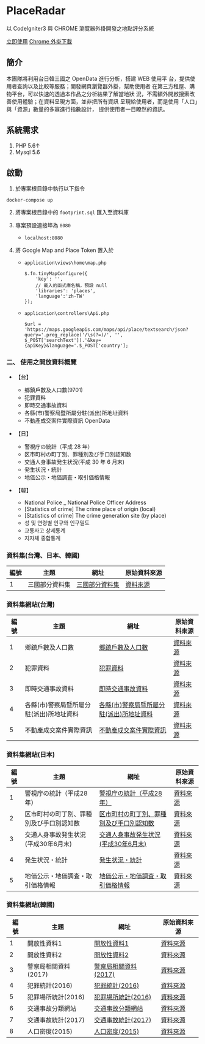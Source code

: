 # PlaceRadar
以 CodeIgniter3 與 CHROME 瀏覽器外掛開發之地點評分系統

[立即使用](https://placeradar.monken.tw/)
[Chrome 外掛下載](https://placeradar.monken.tw/chromeExtension.zip)

## 簡介

本團隊將利用台日韓三國之 OpenData 進行分析，搭建 WEB 使用平
台，提供使用者查詢以及比較等服務；開發網頁瀏覽器外掛，幫助使用者
在第三方租屋、購物平台，可以快速的透過本作品之分析結果了解當地狀
況，不需額外開啟搜索改善使用體驗；在資料呈現方面，並非把所有資訊
呈現給使用者，而是使用「人口」與「資源」數量的多寡進行指數設計，
提供使用者一目瞭然的資訊。

## 系統需求

1. PHP 5.6↑
2. Mysql 5.6

## 啟動

1. 於專案根目錄中執行以下指令
```
docker-compose up
```

2. 將專案根目錄中的 ``footprint.sql`` 匯入至資料庫

3. 專案預設連接埠為 `8080` 
    * `localhost:8080`

4. 將 Google Map and Place Token 置入於 

    * `application\views\home\map.php`
        ```javascript=151
		$.fn.tinyMapConfigure({
			'key': '',
			// 載入的函式庫名稱，預設 null
			'libraries': 'places',
			'language':'zh-TW'
		});
        ```
    * `application\controllers\Api.php`
        ```php=135
        $url = 'https://maps.googleapis.com/maps/api/place/textsearch/json?query='.preg_replace('/\s(?=)/', '', $_POST['searchText']).'&key={apiKey}&language='.$_POST['country'];
        ```

### 二、 使用之開放資料概覽
+ 【台】 
  -  鄉鎮戶數及人口數(9701)
	-  犯罪資料
	-  即時交通事故資料
	-  各縣(市)警察局暨所屬分駐(派出)所地址資料
	-  不動產成交案件實際資訊 OpenData
    
+ 【日】 
  -  警視庁の統計（平成 28 年）
	-  区市町村の町丁別、罪種別及び手口別認知数
	-  交通人身事故発生状況(平成 30 年 6 月末)
	-  発生状況・統計
	-  地価公示・地価調査・取引価格情報

+ 【韓】 
  -  National Police _ National Police Officer Address
	-  [Statistics of crime] The crime place of origin (local)
	-  [Statistics of crime] The crime generation site (by place)
	-  성 및 연령별 인구와 인구밀도
	-  교통사고 상세통계
	-  지자체 종합통계

### 資料集(台灣、日本、韓國)

|編號| 主題 | 網址 |原始資料來源|
| --- | --- |--- |--- |
|1| 三國部分資料集 | [三國部分資料集](https://docs.google.com/spreadsheets/d/16t37OKHQAwh8CJ4gBMXeVVhQXtLOO6DFTDxbZbrBCHw/edit#gid=1507801228)|[資料來源](https://www.accupass.com/event/1806221006151202784160)


### 資料集網站(台灣)

|編號| 主題 | 網址 |原始資料來源|
| --- | --- |--- |--- |
|1|鄉鎮戶數及人口數|[鄉鎮戶數及人口數](https://www.ris.gov.tw/346)|[資料來源](https://www.ris.gov.tw/346)
|2|犯罪資料|[犯罪資料](https://data.gov.tw/dataset/14200 )|[資料來源](https://data.gov.tw/)
|3|即時交通事故資料|[即時交通事故資料](https://data.gov.tw/dataset/13139) |[資料來源](https://data.gov.tw/)
|4|各縣(市)警察局暨所屬分駐(派出)所地址資料| [各縣(市)警察局暨所屬分駐(派出)所地址資料](https://data.gov.tw/dataset/5958 )|[資料來源](https://data.gov.tw/)
|5|不動產成交案件實際資訊|[不動產成交案件實際資訊](http://plvr.land.moi.gov.tw/DownloadOpenData)|[資料來源](http://plvr.land.moi.gov.tw/DownloadOpenData)

### 資料集網站(日本)

|編號| 主題 | 網址 |原始資料來源|
| --- | --- |--- |--- |
|1| 警視庁の統計（平成28年） | [警視庁の統計（平成28年）](http://www.keishicho.metro.tokyo.jp/about_mpd/jokyo_tokei/tokei/k_tokei28.html)|[資料來源](http://www.keishicho.metro.tokyo.jp/index.html)
|2| 区市町村の町丁別、罪種別及び手口別認知数 |[区市町村の町丁別、罪種別及び手口別認知数](http://www.keishicho.metro.tokyo.jp/about_mpd/jokyo_tokei/jokyo/ninchikensu.html )|[資料來源](http://www.keishicho.metro.tokyo.jp/index.html)
|3|交通人身事故発生状況(平成30年6月末)|[交通人身事故発生状況(平成30年6月末)](http://www.keishicho.metro.tokyo.jp/about_mpd/jokyo_tokei/tokei_jokyo/traffic_accident.html )|[資料來源](http://www.keishicho.metro.tokyo.jp/index.html)
|4|発生状況・統計|[発生状況・統計](http://www.keishicho.metro.tokyo.jp/about_mpd/jokyo_tokei/index.html) |[資料來源](http://www.keishicho.metro.tokyo.jp/index.html)
|5|地価公示・地価調査・取引価格情報|[地価公示・地価調査・取引価格情報](http://www.land.mlit.go.jp/webland/)|[資料來源](http://www.land.mlit.go.jp/webland/)


### 資料集網站(韓國)

|編號| 主題 | 網址 |原始資料來源|
| --- | --- |--- |---|
|1|開放性資料1|[開放性資料1](https://www.data.go.kr/)|[資料來源](https://www.data.go.kr/)
|2|開放性資料2|[開放性資料2](http://kosis.kr/index/index.do)|[資料來源](http://kosis.kr/index/index.do)
|3|警察局相關資料(2017)|[警察局相關資料(2017)](https://www.data.go.kr/dataset/3075501/fileData.do)|[資料來源](https://www.data.go.kr/)
|4|犯罪統計(2016)|[犯罪統計(2016)](https://www.data.go.kr/dataset/3074462/fileData.do)|[資料來源](https://www.data.go.kr/)
|5|犯罪場所統計(2016)|[犯罪場所統計(2016)](https://www.data.go.kr/dataset/3074463/fileData.do)|[資料來源](https://www.data.go.kr/)
|6|交通事故分類網站|[交通事故分類網站](http://taas.koroad.or.kr/web/shp/sbm/initStatsAnals.do?menuId=WEB_KMP_STA)|[資料來源](http://taas.koroad.or.kr/)
|7|交通事故統計(2017)|[交通事故統計(2017)](https://drive.google.com/file/d/18jxqDc70sKAQxZZJeja1a5AX8IqRzsoS/view?usp=sharing)|[資料來源](http://taas.koroad.or.kr/web/shp/sbm/initStatsAnals.do?menuId=WEB_KMP_STA)
|8|人口密度(2015)|[人口密度(2015)](http://kosis.kr/statHtml/statHtml.do?orgId=110&tblId=DT_11001N_2013_A001&vw_cd=MT_OTITLE&list_id=110_11001_006_01&scrId=&seqNo=&lang_mode=ko&obj_var_id=&itm_id=&conn_path=E1#)|[資料來源](http://taas.koroad.or.kr/web/shp/sbm/initStatsAnals.do?menuId=WEB_KMP_STA)
